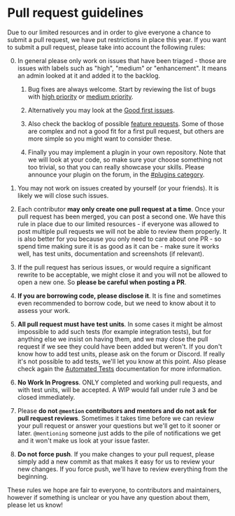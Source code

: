 # Pull request guidelines

Due to our limited resources and in order to give everyone a chance to submit a pull request, we have put restrictions in place this year. If you want to submit a pull request, please take into account the following rules:

0. In general please only work on issues that have been triaged - those are issues with labels such as "high", "medium" or "enhancement". It means an admin looked at it and added it to the backlog.

	1. Bug fixes are always welcome. Start by reviewing the list of bugs with [high priority](https://github.com/dpjl/joplin/issues?utf8=%E2%9C%93&q=is%3Aopen+is%3Aissue+label%3Abug+label%3Ahigh) or [medium priority](https://github.com/dpjl/joplin/issues?utf8=%E2%9C%93&q=is%3Aopen+is%3Aissue+label%3Abug+label%3Amedium).

	2. Alternatively you may look at the [Good first issues](https://github.com/dpjl/joplin/issues?q=is%3Aopen+is%3Aissue+label%3A%22good+first+issue%22).

	3. Also check the backlog of possible [feature requests](https://github.com/dpjl/joplin/issues?q=is%3Aopen+is%3Aissue+label%3Aenhancement). Some of those are complex and not a good fit for a first pull request, but others are more simple so you might want to consider these.

	4. Finally you may implement a plugin in your own repository. Note that we will look at your code, so make sure your choose something not too trivial, so that you can really showcase your skills. Please announce your plugin on the forum, in the [#plugins category](https://discourse.joplinapp.org/c/development/plugins/18).

1. You may not work on issues created by yourself (or your friends). It is likely we will close such issues.

2. Each contributor **may only create one pull request at a time**. Once your pull request has been merged, you can post a second one. We have this rule in place due to our limited resources - if everyone was allowed to post multiple pull requests we will not be able to review them properly. It is also better for you because you only need to care about one PR - so spend time making sure it is as good as it can be - make sure it works well, has test units, documentation and screenshots (if relevant).

3. If the pull request has serious issues, or would require a significant rewrite to be acceptable, we might close it and you will not be allowed to open a new one. So **please be careful when posting a PR**.

4. **If you are borrowing code, please disclose it**. It is fine and sometimes even recommended to borrow code, but we need to know about it to assess your work.

5. **All pull request must have test units**. In some cases it might be almost impossible to add such tests (for example integration tests), but for anything else we insist on having them, and we may close the pull request if we see they could have been added but weren't. If you don't know how to add test units, please ask on the forum or Discord. If really it's not possible to add tests, we'll let you know at this point. Also please check again the [Automated Tests](https://github.com/dpjl/joplin/blob/dev/readme/dev/index.md#automated-tests) documentation for more information.

6. **No Work In Progress**. ONLY completed and working pull requests, and with test units, will be accepted. A WIP would fall under rule 3 and be closed immediately.

7. Please **do not `@mention` contributors and mentors and do not ask for pull request reviews**. Sometimes it takes time before we can review your pull request or answer your questions but we'll get to it sooner or later. `@mentioning` someone just adds to the pile of notifications we get and it won't make us look at your issue faster.

8. **Do not force push**. If you make changes to your pull request, please simply add a new commit as that makes it easy for us to review your new changes. If you force push, we'll have to review everything from the beginning.

These rules we hope are fair to everyone, to contributors and maintainers, however if something is unclear or you have any question about them, please let us know!
